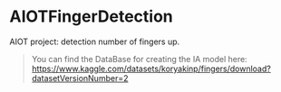 # AIOTFingerDetection
AIOT project: detection number of fingers up. 

> You can find the DataBase for creating the IA model here:
https://www.kaggle.com/datasets/koryakinp/fingers/download?datasetVersionNumber=2
